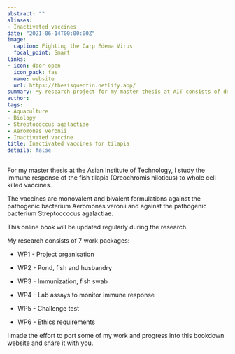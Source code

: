 ```yaml
---
abstract: ""
aliases:
- Inactivated vaccines
date: "2021-06-14T00:00:00Z"
image:
  caption: Fighting the Carp Edema Virus
  focal_point: Smart
links:
- icon: door-open
  icon_pack: fas
  name: website
  url: https://thesisquentin.netlify.app/
summary: My research project for my master thesis at AIT consists of developping whole cell killed vaccines against the bacterium Aeromonas veronii and the bacterium Streptoccocus agalactiae and study the immune response of the tilapia to the vaccines for monovalent and bivalent formulations.
author: 
tags:
- Aquaculture
- Biology
- Streptococcus agalactiae
- Aeromonas veronii
- Inactivated vaccine
title: Inactivated vaccines for tilapia
details: false
---
```



For my master thesis at the Asian Institute of Technology, I study the immune response of the fish tilapia (Oreochromis niloticus) to whole cell killed vaccines. 

The vaccines are monovalent and bivalent formulations against the pathogenic bacterium Aeromonas veronii and against the pathogenic bacterium Streptoccocus agalactiae.

This online book will be updated regularly during the research. 

My research consists of 7 work packages: 

+ WP1 - Project organisation

+ WP2 - Pond, fish and husbandry

+ WP3 - Immunization, fish swab

+ WP4 - Lab assays to monitor immune response

+ WP5 - Challenge test

+ WP6 - Ethics requirements

I made the effort to port some of my work and progress into this bookdown website and share it with you.



